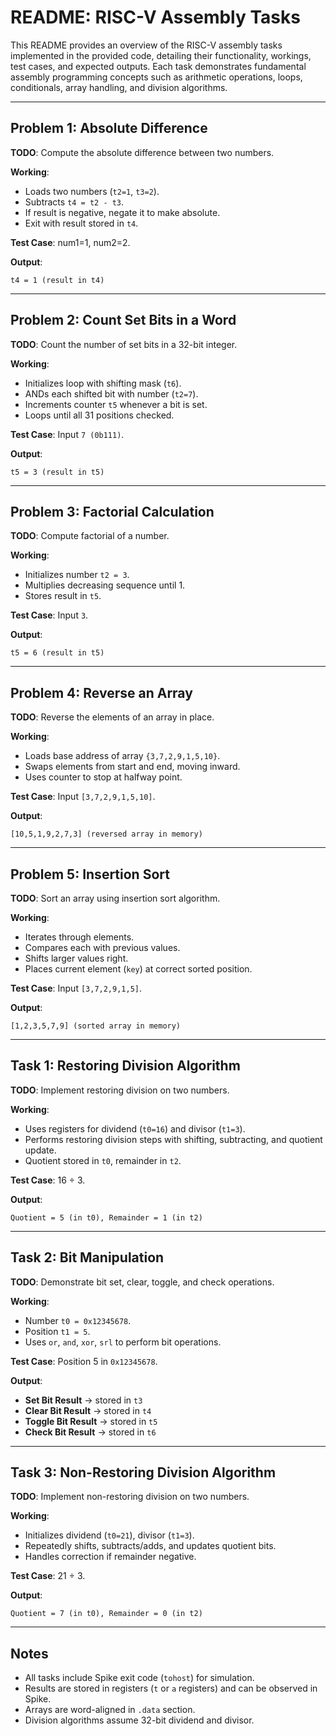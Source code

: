 # README: RISC-V Assembly Tasks

This README provides an overview of the RISC-V assembly tasks implemented in the provided code, 
detailing their functionality, workings, test cases, and expected outputs. Each task demonstrates fundamental 
assembly programming concepts such as arithmetic operations, loops, conditionals, array handling, and division algorithms.

---

## Problem 1: Absolute Difference
**TODO**: Compute the absolute difference between two numbers.  

**Working**:  
- Loads two numbers (`t2=1`, `t3=2`).  
- Subtracts `t4 = t2 - t3`.  
- If result is negative, negate it to make absolute.  
- Exit with result stored in `t4`.  

**Test Case**: num1=1, num2=2.  

**Output**:  
```
t4 = 1 (result in t4)
```

---

## Problem 2: Count Set Bits in a Word
**TODO**: Count the number of set bits in a 32-bit integer.  

**Working**:  
- Initializes loop with shifting mask (`t6`).  
- ANDs each shifted bit with number (`t2=7`).  
- Increments counter `t5` whenever a bit is set.  
- Loops until all 31 positions checked.  

**Test Case**: Input `7 (0b111)`.  

**Output**:  
```
t5 = 3 (result in t5)
```

---

## Problem 3: Factorial Calculation
**TODO**: Compute factorial of a number.  

**Working**:  
- Initializes number `t2 = 3`.  
- Multiplies decreasing sequence until 1.  
- Stores result in `t5`.  

**Test Case**: Input `3`.  

**Output**:  
```
t5 = 6 (result in t5)
```

---

## Problem 4: Reverse an Array
**TODO**: Reverse the elements of an array in place.  

**Working**:  
- Loads base address of array `{3,7,2,9,1,5,10}`.  
- Swaps elements from start and end, moving inward.  
- Uses counter to stop at halfway point.  

**Test Case**: Input `[3,7,2,9,1,5,10]`.  

**Output**:  
```
[10,5,1,9,2,7,3] (reversed array in memory)
```

---

## Problem 5: Insertion Sort
**TODO**: Sort an array using insertion sort algorithm.  

**Working**:  
- Iterates through elements.  
- Compares each with previous values.  
- Shifts larger values right.  
- Places current element (`key`) at correct sorted position.  

**Test Case**: Input `[3,7,2,9,1,5]`.  

**Output**:  
```
[1,2,3,5,7,9] (sorted array in memory)
```

---

## Task 1: Restoring Division Algorithm
**TODO**: Implement restoring division on two numbers.  

**Working**:  
- Uses registers for dividend (`t0=16`) and divisor (`t1=3`).  
- Performs restoring division steps with shifting, subtracting, and quotient update.  
- Quotient stored in `t0`, remainder in `t2`.  

**Test Case**: 16 ÷ 3.  

**Output**:  
```
Quotient = 5 (in t0), Remainder = 1 (in t2)
```

---

## Task 2: Bit Manipulation
**TODO**: Demonstrate bit set, clear, toggle, and check operations.  

**Working**:  
- Number `t0 = 0x12345678`.  
- Position `t1 = 5`.  
- Uses `or`, `and`, `xor`, `srl` to perform bit operations.  

**Test Case**: Position 5 in `0x12345678`.  

**Output**:  
- **Set Bit Result** → stored in `t3`  
- **Clear Bit Result** → stored in `t4`  
- **Toggle Bit Result** → stored in `t5`  
- **Check Bit Result** → stored in `t6`  

---

## Task 3: Non-Restoring Division Algorithm
**TODO**: Implement non-restoring division on two numbers.  

**Working**:  
- Initializes dividend (`t0=21`), divisor (`t1=3`).  
- Repeatedly shifts, subtracts/adds, and updates quotient bits.  
- Handles correction if remainder negative.  

**Test Case**: 21 ÷ 3.  

**Output**:  
```
Quotient = 7 (in t0), Remainder = 0 (in t2)
```

---

## Notes
- All tasks include Spike exit code (`tohost`) for simulation.  
- Results are stored in registers (`t` or `a` registers) and can be observed in Spike.  
- Arrays are word-aligned in `.data` section.  
- Division algorithms assume 32-bit dividend and divisor.  

